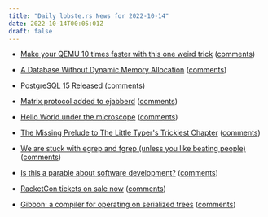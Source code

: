 ```yaml
---
title: "Daily lobste.rs News for 2022-10-14"
date: 2022-10-14T00:05:01Z
draft: false
---
```






- [Make your QEMU 10 times faster with this one weird trick](https://determinate.systems/posts/qemu-fix)
  ([comments](https://lobste.rs/s/ezqwux/make_your_qemu_10_times_faster_with_this))



- [A Database Without Dynamic Memory Allocation](https://tigerbeetle.com/blog/a-database-without-dynamic-memory/)
  ([comments](https://lobste.rs/s/jcx49z/database_without_dynamic_memory))



- [PostgreSQL 15 Released](https://www.postgresql.org/about/news/postgresql-15-released-2526/)
  ([comments](https://lobste.rs/s/m0kxdt/postgresql_15_released))



- [Matrix protocol added to ejabberd](https://www.process-one.net/blog/matrix-protocol-added-to-ejabberd/)
  ([comments](https://lobste.rs/s/motznn/matrix_protocol_added_ejabberd))



- [Hello World under the microscope](https://gynvael.coldwind.pl/?lang=en&id=754)
  ([comments](https://lobste.rs/s/9m8xsk/hello_world_under_microscope))



- [The Missing Prelude to The Little Typer's Trickiest Chapter](https://ahelwer.ca/post/2022-10-13-little-typer-ch9/)
  ([comments](https://lobste.rs/s/dhpgel/missing_prelude_little_typer_s_trickiest))



- [We are stuck with egrep and fgrep (unless you like beating people)](https://utcc.utoronto.ca/~cks/space/blog/unix/EgrepFgrepStuckWith)
  ([comments](https://lobste.rs/s/vgnnjt/we_are_stuck_with_egrep_fgrep_unless_you))



- [Is this a parable about software development?](https://jacobian.org/2022/oct/13/software-parable/)
  ([comments](https://lobste.rs/s/ebjnel/is_this_parable_about_software))



- [RacketCon tickets on sale now]()
  ([comments](https://lobste.rs/s/kno0ca/racketcon_tickets_on_sale_now))



- [Gibbon: a compiler for operating on serialized trees](http://iu-parfunc.github.io/gibbon/)
  ([comments](https://lobste.rs/s/nwcazu/gibbon_compiler_for_operating_on))



